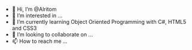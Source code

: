 - 👋 Hi, I’m @Alritom
- 👀 I’m interested in ...
- 🌱 I’m currently learning Object Oriented Programming with C#, HTML5 and CSS3
- 💞️ I’m looking to collaborate on ...
- 📫 How to reach me ...

<!---
Alritom/Alritom is a ✨ special ✨ repository because its `README.md` (this file) appears on your GitHub profile.
You can click the Preview link to take a look at your changes.
--->
